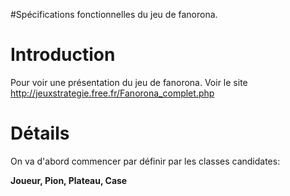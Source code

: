 #Spécifications fonctionnelles du jeu de fanorona.
# Introduction #
Pour voir une présentation du jeu de fanorona. Voir le site http://jeuxstrategie.free.fr/Fanorona_complet.php

# Détails #
On va d'abord commencer par définir par les classes candidates:

**Joueur, Pion, Plateau, Case**